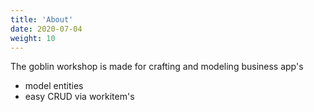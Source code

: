 ```yaml
---
title: 'About'
date: 2020-07-04
weight: 10
---
```


The goblin workshop is made for crafting and modeling business app's

- model entities
- easy CRUD via workitem's

